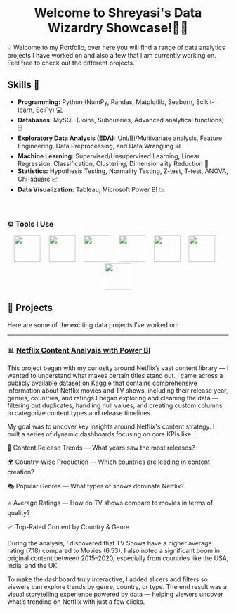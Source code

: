 <h1 align="center"> Welcome to Shreyasi's Data Wizardry Showcase!🧙‍♂️ </h1>
<p align="center">

</p>

💡 Welcome to my Portfolio, over here you will find a range of data analytics projects I have worked on and also a few that I am currently working on. Feel free to check out the different projects.

## Skills 🧰

- **Programming:** Python (NumPy, Pandas, Matplotlib, Seaborn, Scikit-learn, SciPy) 💻  
- **Databases:** MySQL (Joins, Subqueries, Advanced analytical functions) 🗄️  
- **Exploratory Data Analysis (EDA):** Uni/Bi/Multivariate analysis, Feature Engineering, Data Preprocessing, and Data Wrangling 📊  
- **Machine Learning:** Supervised/Unsupervised Learning, Linear Regression, Classification, Clustering, Dimensionality Reduction 🤖  
- **Statistics:** Hypothesis Testing, Normality Testing, Z-test, T-test, ANOVA, Chi-square 📈  
- **Data Visualization:** Tableau, Microsoft Power BI 📉  

<br/>

### ⚙️ Tools I Use

<p align="center">
  <img src="https://cdn.jsdelivr.net/gh/devicons/devicon/icons/python/python-original.svg" height="60" />
  &nbsp;&nbsp;&nbsp;
  <img src="https://cdn.jsdelivr.net/gh/devicons/devicon/icons/mysql/mysql-original-wordmark.svg" height="60" />
  &nbsp;&nbsp;&nbsp;
  <img src="https://cdn.jsdelivr.net/gh/devicons/devicon/icons/pandas/pandas-original.svg" height="60" />
  &nbsp;&nbsp;&nbsp;
  <img src="https://cdn.jsdelivr.net/gh/devicons/devicon/icons/jupyter/jupyter-original-wordmark.svg" height="60" />
  &nbsp;&nbsp;&nbsp;
  <img src="https://cdn.jsdelivr.net/gh/devicons/devicon/icons/kaggle/kaggle-original.svg" height="60" />
  &nbsp;&nbsp;&nbsp;
  <img src="https://upload.wikimedia.org/wikipedia/commons/c/cf/Microsoft_Excel_2013-2019_logo.svg" height="60" />
  &nbsp;&nbsp;&nbsp;
  <img src="https://upload.wikimedia.org/wikipedia/commons/c/cf/Power_BI_logo.svg" height="60" />
</p>

## 📂 Projects

Here are some of the exciting data projects I’ve worked on:

---

### 📊 [Netflix Content Analysis with Power BI ](https://github.com/Shreyasi-Kundu/Netflix-Content-Analysis)
This project began with my curiosity around Netflix’s vast content library — I wanted to understand what makes certain titles stand out. I came across a publicly available dataset on Kaggle that contains comprehensive information about Netflix movies and TV shows, including their release year, genres, countries, and ratings.I began exploring and cleaning the data — filtering out duplicates, handling null values, and creating custom columns to categorize content types and release timelines.

My goal was to uncover key insights around Netflix's content strategy. I built a series of dynamic dashboards focusing on core KPIs like:

📅 Content Release Trends — What years saw the most releases?

🌍 Country-Wise Production — Which countries are leading in content creation?

🎭 Popular Genres — What types of shows dominate Netflix?

⭐ Average Ratings — How do TV shows compare to movies in terms of quality?

📈 Top-Rated Content by Country & Genre

During the analysis, I discovered that TV Shows have a higher average rating (7.18) compared to Movies (6.53). I also noted a significant boom in original content between 2015–2020, especially from countries like the USA, India, and the UK.

To make the dashboard truly interactive, I added slicers and filters so viewers can explore trends by genre, country, or type. The end result was a visual storytelling experience powered by data — helping viewers uncover what’s trending on Netflix with just a few clicks.
